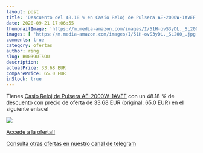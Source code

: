 ```yaml
---
layout: post
title: 'Descuento del 48.18 % en Casio Reloj de Pulsera AE-2000W-1AVEF'
date: 2020-09-21 17:06:55
thumbnailImage: 'https://m.media-amazon.com/images/I/51H-ovS3yDL._SL200_.jpg'
images: [ 'https://m.media-amazon.com/images/I/51H-ovS3yDL._SL200_.jpg' ]
comments: true
category: ofertas
author: ring
slug: B0039UT5OU
description:
actualPrice: 33.68 EUR
comparePrice: 65.0 EUR
inStock: true
---
```


Tienes [Casio Reloj de Pulsera AE-2000W-1AVEF](https://www.amazon.com/dp/B0039UT5OU/?tag=redken08-20) con un 48.18 % de descuento con precio de oferta de 33.68 EUR (original: 65.0 EUR) en el siguiente enlace!

[![](https://m.media-amazon.com/images/I/51H-ovS3yDL._SL200_.jpg)](https://www.amazon.com/dp/B0039UT5OU/?tag=redken08-20)

[Accede a la oferta!!](https://www.amazon.com/dp/B0039UT5OU/?tag=redken08-20)

[Consulta otras ofertas en nuestro canal de telegram](https://t.me/s/ofertas25)

